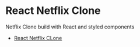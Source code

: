 # React Netflix Clone
Netflix Clone build with React and styled components

- [React Netflix CLone](https://netflix-clone-web-app.netlify.app/)

